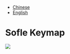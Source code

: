 - [Chinese](README.md)
- [English](README_EN.md)

# Sofle Keymap


<img src="keymap-drawer/eyelash_sofle.svg" >

